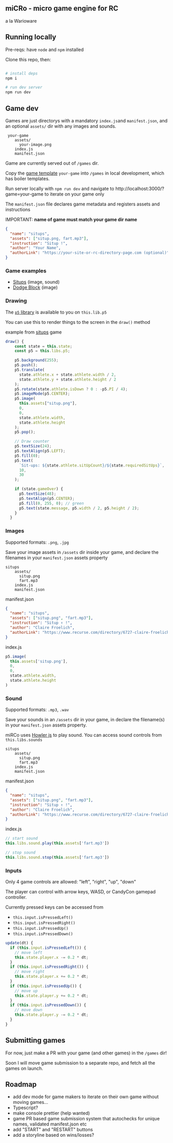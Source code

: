 ## miCRo - micro game engine for RC

a la Warioware

## Running locally

Pre-reqs: have `node` and `npm` installed

Clone this repo, then:

```sh

# install deps
npm i

# run dev server
npm run dev
```

## Game dev

Games are just directorys with a mandatory `index.js`and `manifest.json`, and an optional `assets/` dir with any images and sounds.

```
 your-game
    assets/
      your-image.png
    index.js
    manifest.json
```

Game are currently served out of `/games` dir.

Copy the [game template](https://github.com/clairefro/miRCo-engine/tree/main/game-template) `your-game` into `/games` in local development, which has boiler templates.

Run server locally with `npm run dev` and navigate to http://localhost:3000/?game=your-game to iterate on your game only

The `manifest.json` file declares game metadata and registers assets and instructions

IMPORTANT: **name of game must match your game dir name**

```json
{
  "name": "situps",
  "assets": ["situp.png, fart.mp3"],
  "instruction": "Situp !",
  "author": "Your Name",
  "authorLink": "https://your-site-or-rc-directory-page.com (optional)" 
}
```

### Game examples

- [Situps](https://github.com/clairefro/miRCo-engine/tree/main/games/situps) (image, sound)
- [Dodge Block](https://github.com/clairefro/miRCo-engine/tree/main/games/dodge-block) (image)

### Drawing

The [`p5` library](https://p5js.org/) is available to you on `this.lib.p5`

You can use this to render things to the screen in the `draw()` method

example from [situps](https://github.com/clairefro/miRCo-engine/tree/main/games/situps) game

```js
draw() {
    const state = this.state;
    const p5 = this.libs.p5;

    p5.background(255);
    p5.push();
    p5.translate(
      state.athlete.x + state.athlete.width / 2,
      state.athlete.y + state.athlete.height / 2
    );
    p5.rotate(state.athlete.isDown ? 0 : -p5.PI / 4);
    p5.imageMode(p5.CENTER);
    p5.image(
      this.assets["situp.png"],
      0,
      0,
      state.athlete.width,
      state.athlete.height
    );
    p5.pop();

    // Draw counter
    p5.textSize(24);
    p5.textAlign(p5.LEFT);
    p5.fill(0);
    p5.text(
      `Sit-ups: ${state.athlete.sitUpCount}/${state.requiredSitUps}`,
      10,
      30
    );

    if (state.gameOver) {
      p5.textSize(48);
      p5.textAlign(p5.CENTER);
      p5.fill(0, 255, 0); // green
      p5.text(state.message, p5.width / 2, p5.height / 2);
    }
  }
```

### Images

Supported formats: `.png`, `.jpg`

Save your image assets in `/assets` dir inside your game, and declare the filenames in your `manifest.json` assets property

```
situps
    assets/
      situp.png
      fart.mp3
    index.js
    manifest.json
```

manifest.json

```json
{
  "name": "situps",
  "assets": ["situp.png", "fart.mp3"],
  "instruction": "Situp ↑ !",
  "author": "Claire Froelich",
  "authorLink": "https://www.recurse.com/directory/6727-claire-froelich"
}
```

index.js

```js
p5.image(
  this.assets['situp.png'],
  0,
  0,
  state.athlete.width,
  state.athlete.height
)
```

### Sound

Supported formats: `.mp3`, `.wav`

Save your sounds in an `/assets` dir in your game, in declare the filename(s) in your `manifest.json` assets property.

miRCo uses [Howler js](https://howlerjs.com/) to play sound. You can access sound controls from `this.libs.sounds`

```
situps
    assets/
      situp.png
      fart.mp3
    index.js
    manifest.json
```

manifest.json

```json
{
  "name": "situps",
  "assets": ["situp.png", "fart.mp3"],
  "instruction": "Situp ↑ !",
  "author": "Claire Froelich",
  "authorLink": "https://www.recurse.com/directory/6727-claire-froelich"
}
```

index.js

```js
// start sound
this.libs.sound.play(this.assets['fart.mp3'])

// stop sound
this.libs.sound.stop(this.assets['fart.mp3'])
```

### Inputs

Only 4 game controls are allowed: "left", "right", "up", "down"

The player can control with arrow keys, WASD, or CandyCon gamepad controller.

Currently pressed keys can be accessed from

- `this.input.isPressedLeft()`
- `this.input.isPressedRight()`
- `this.input.isPressedUp()`
- `this.input.isPressedDown()`

```js
update(dt) {
  if (this.input.isPressedLeft()) {
    // move left
    this.state.player.x -= 0.2 * dt;
  }
  if (this.input.isPressedRight()) {
    // move right
    this.state.player.x += 0.2 * dt;
  }
  if (this.input.isPressedUp()) {
    // move up
    this.state.player.y += 0.2 * dt;
  }
  if (this.input.isPressedDown()) {
    // move down
    this.state.player.y -= 0.2 * dt;
  }
}

```

## Submitting games

For now, just make a PR with your game (and other games) in the `/games` dir!

Soon I will move game submission to a separate repo, and fetch all the games on launch.

## Roadmap

- add dev mode for game makers to iterate on their own game without moving games...
- Typescript?
- make console prettier (help wanted)
- game PR based game submission system that autochecks for unique names, validated manifest.json etc
- add "START" and "RESTART" buttons
- add a storyline based on wins/losses?
